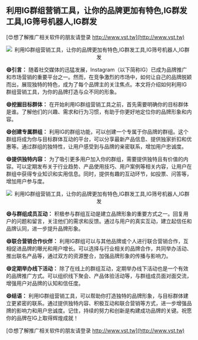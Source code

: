 ## **利用IG群组营销工具，让你的品牌更加有特色,IG群发工具,IG筛号机器人,IG群发**

[😍想了解推广相关软件的朋友请登录 http://www.vst.tw](http://www.vst.tw)

 <center><img src="https://vst.tw/MP4/tuiguang/png/5.png" alt="利用IG群组营销工具，让你的品牌更加有特色,IG群发工具,IG筛号机器人,IG群发"></center>

**😄引言：**
随着社交媒体的迅猛发展，Instagram（以下简称IG）已成为品牌推广和市场营销的重要平台之一。然而，在竞争激烈的市场中，如何让自己的品牌脱颖而出，展现独特的特色，成为了每个品牌主的关注焦点。本文将介绍如何利用IG群组营销工具，为你的品牌打造与众不同的形象。

**😄挖掘目标群体：**
在开始利用IG群组营销工具之前，首先需要明确你的目标群体是谁。了解他们的兴趣、需求和行为习惯，有助于你更好地定位你的品牌形象和内容。

**😄创建专属群组：**
利用IG的群组功能，可以创建一个专属于你品牌的群组。这个群组将成为你与目标群体互动的平台，可以分享最新产品信息、提供独家折扣和优惠等。通过群组的独特性，让用户感受到与品牌的亲密联系，增加用户忠诚度。

**😄提供独特内容：**
为了吸引更多用户加入你的群组，需要提供独特且有价值的内容。可以定期发布关于行业趋势、产品使用技巧、用户案例等相关内容，让用户在群组中获得专业知识和实用信息。同时，提供有趣的互动环节，如投票、问答等，增加用户参与度。

 <center><img src="https://vst.tw/MP4/tuiguang/png/8.png" alt="利用IG群组营销工具，让你的品牌更加有特色,IG群发工具,IG筛号机器人,IG群发"></center>

**😄与群组成员互动：**
积极参与群组互动是建立品牌形象的重要方式之一。回复用户的问题和留言，关注他们的需求和反馈。通过与用户的真实互动，建立起信任和品牌认同，进一步提升品牌形象。

**😄联合营销合作伙伴：**
利用IG群组可以与其他品牌或个人进行联合营销合作，互相促进品牌的曝光和用户增长。可以选择与行业相关的品牌合作，共同举办活动、推出联名产品等，通过双方的资源整合，加强品牌形象的传播与影响力。

**😄定期举办线下活动：**
除了在线上的群组互动，定期举办线下活动也是一个有效的品牌推广方式。可以组织线下聚会、产品体验活动等，与群组成员面对面交流，增强用户对品牌的认知和信任度。

**😄结语：**
利用IG群组营销工具，可以帮助你打造独特的品牌形象，与目标群体建立更紧密的联系。通过提供独特内容、积极互动和联合营销等方式，进一步增强品牌的影响力和用户忠诚度。记住，持续的努力和创新是构建成功品牌的关键。祝愿你的品牌在IG上取得辉煌成就！

[😍想了解推广相关软件的朋友请登录 http://www.vst.tw](http://www.vst.tw)



